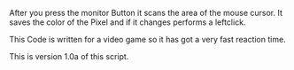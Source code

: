 After you press the monitor Button it scans the area of the mouse cursor. It saves the color of the Pixel and if it changes performs a leftclick.

This Code is written for a video game so it has got a very fast reaction time. 

This is version 1.0a of this script.
